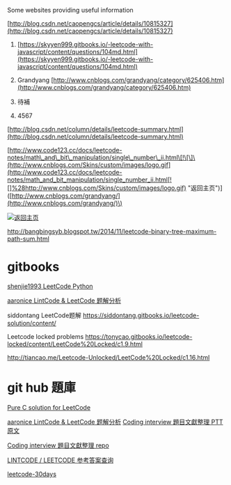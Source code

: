 Some websites providing useful information

[http://blog.csdn.net/caopengcs/article/details/10815327](http://blog.csdn.net/caopengcs/article/details/10815327)

1. [https://skyyen999.gitbooks.io/-leetcode-with-javascript/content/questions/104md.html](https://skyyen999.gitbooks.io/-leetcode-with-javascript/content/questions/104md.html)

2. Grandyang [http://www.cnblogs.com/grandyang/category/625406.htm](http://www.cnblogs.com/grandyang/category/625406.htm)

3. 待補

4. 4567

[http://blog.csdn.net/column/details/leetcode-summary.html](http://blog.csdn.net/column/details/leetcode-summary.html)

[http://www.code123.cc/docs/leetcode-notes/math\_and\_bit\_manipulation/single\_number\_ii.html\[!\[\]\(http://www.cnblogs.com/Skins/custom/images/logo.gif](http://www.code123.cc/docs/leetcode-notes/math_and_bit_manipulation/single_number_ii.html[![]%28http://www.cnblogs.com/Skins/custom/images/logo.gif) "返回主页"\)\]\([http://www.cnblogs.com/grandyang/](http://www.cnblogs.com/grandyang/)\)

[![](http://www.cnblogs.com/Skins/custom/images/logo.gif "返回主页")](http://www.cnblogs.com/grandyang/)

http://bangbingsyb.blogspot.tw/2014/11/leetcode-binary-tree-maximum-path-sum.html

# gitbooks

[shenjie1993 LeetCode Python](https://shenjie1993.gitbooks.io/leetcode-python/108%20Convert%20Sorted%20Array%20to%20Binary%20Search%20Tree.html)

[aaronice LintCode & LeetCode 题解分析](https://aaronice.gitbooks.io/lintcode/content/knowledge/linked_list.html)

siddontang LeetCode题解 https://siddontang.gitbooks.io/leetcode-solution/content/

Leetcode locked problems https://tonycao.gitbooks.io/leetcode-locked/content/LeetCode%20Locked/c1.9.html

http://tiancao.me/Leetcode-Unlocked/LeetCode%20Locked/c1.16.html

# git hub 題庫

[Pure C solution for LeetCode](https://github.com/lennylxx/leetcode)

[aaronice LintCode & LeetCode 题解分析](https://aaronice.gitbooks.io/lintcode/content/knowledge/linked_list.html)
[Coding interview 題目文獻整理 PTT 原文](https://www.ptt.cc/bbs/Prob_Solve/M.1461519302.A.BE2.html)

[Coding interview 題目文獻整理 repo](https://github.com/yuhanlyu/notes)

 [LINTCODE / LEETCODE 参考答案查询](https://www.jiuzhang.com/solution/)
  
[leetcode-30days](https://github.com/xxhomey19/leetcode-30days) 


